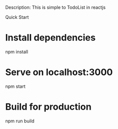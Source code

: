 Description:
This is simple to TodoList in reactjs


Quick Start
# Install dependencies
npm install

# Serve on localhost:3000
npm start

# Build for production
npm run build